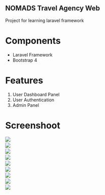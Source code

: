 ## NOMADS Travel Agency Web
Project for learning laravel framework

# Components
- Laravel Framework
- Bootstrap 4

# Features
1. User Dashboard Panel
2. User Authentication
3. Admin Panel

# Screenshoot
<img src="https://github.com/wibichamim/Laravel-TravelWeb/blob/master/ss/1.png">&nbsp; <br>
<img src="https://github.com/wibichamim/Laravel-TravelWeb/blob/master/ss/2.png">&nbsp; <br>
<img src="https://github.com/wibichamim/Laravel-TravelWeb/blob/master/ss/3.png">&nbsp; <br>
<img src="https://github.com/wibichamim/Laravel-TravelWeb/blob/master/ss/4.png">&nbsp; <br>
<img src="https://github.com/wibichamim/Laravel-TravelWeb/blob/master/ss/5.png">&nbsp; <br>
<img src="https://github.com/wibichamim/Laravel-TravelWeb/blob/master/ss/6.png">&nbsp; <br>
<img src="https://github.com/wibichamim/Laravel-TravelWeb/blob/master/ss/7.png">&nbsp; <br>
<img src="https://github.com/wibichamim/Laravel-TravelWeb/blob/master/ss/8.png">&nbsp; <br>
<img src="https://github.com/wibichamim/Laravel-TravelWeb/blob/master/ss/9.png">&nbsp; <br>

